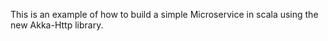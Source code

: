 This is an example of how to build a simple Microservice in scala using the new Akka-Http library. 
